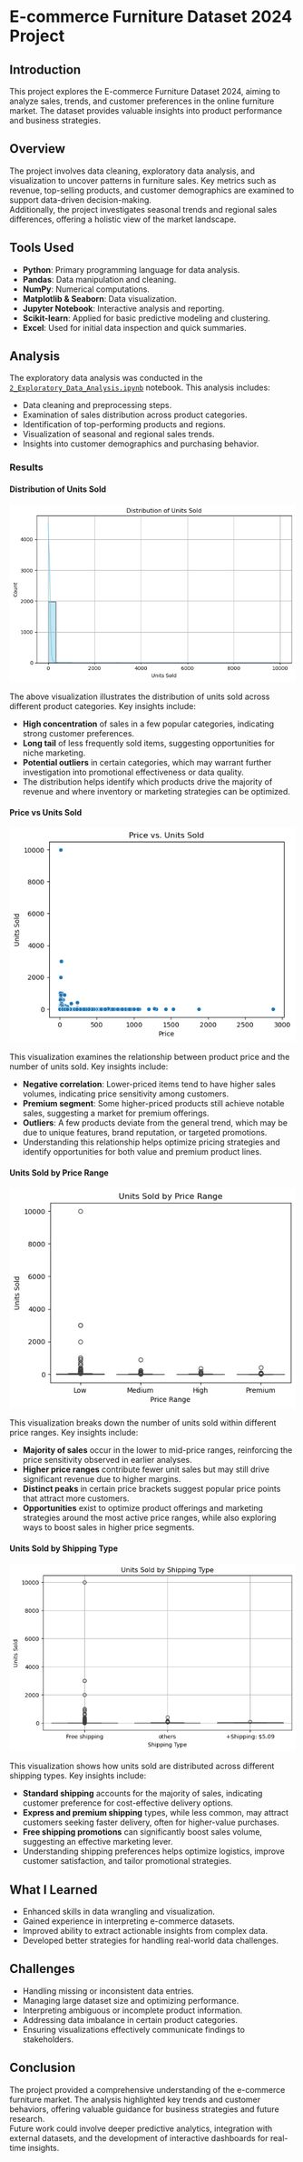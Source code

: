 # E-commerce Furniture Dataset 2024 Project

## Introduction
This project explores the E-commerce Furniture Dataset 2024, aiming to analyze sales, trends, and customer preferences in the online furniture market. The dataset provides valuable insights into product performance and business strategies.

## Overview
The project involves data cleaning, exploratory data analysis, and visualization to uncover patterns in furniture sales. Key metrics such as revenue, top-selling products, and customer demographics are examined to support data-driven decision-making.  
Additionally, the project investigates seasonal trends and regional sales differences, offering a holistic view of the market landscape.

## Tools Used
- **Python**: Primary programming language for data analysis.
- **Pandas**: Data manipulation and cleaning.
- **NumPy**: Numerical computations.
- **Matplotlib & Seaborn**: Data visualization.
- **Jupyter Notebook**: Interactive analysis and reporting.
- **Scikit-learn**: Applied for basic predictive modeling and clustering.
- **Excel**: Used for initial data inspection and quick summaries.

## Analysis

The exploratory data analysis was conducted in the [`2_Exploratory_Data_Analysis.ipynb`](Project\2_Exploratory_Data_Analysis.ipynb) notebook. This analysis includes:

- Data cleaning and preprocessing steps.
- Examination of sales distribution across product categories.
- Identification of top-performing products and regions.
- Visualization of seasonal and regional sales trends.
- Insights into customer demographics and purchasing behavior.

### Results

#### Distribution of Units Sold
![Distribution of Units Sold](Project/Images/Distribution%20of%20Units%20Sold.png)

The above visualization illustrates the distribution of units sold across different product categories. Key insights include:
- **High concentration** of sales in a few popular categories, indicating strong customer preferences.
- **Long tail** of less frequently sold items, suggesting opportunities for niche marketing.
- **Potential outliers** in certain categories, which may warrant further investigation into promotional effectiveness or data quality.
- The distribution helps identify which products drive the majority of revenue and where inventory or marketing strategies can be optimized.

#### Price vs Units Sold
![Price vs Units Sold](Project/Images/Price%20vs%20Units%20Sold.png)

This visualization examines the relationship between product price and the number of units sold. Key insights include:
- **Negative correlation**: Lower-priced items tend to have higher sales volumes, indicating price sensitivity among customers.
- **Premium segment**: Some higher-priced products still achieve notable sales, suggesting a market for premium offerings.
- **Outliers**: A few products deviate from the general trend, which may be due to unique features, brand reputation, or targeted promotions.
- Understanding this relationship helps optimize pricing strategies and identify opportunities for both value and premium product lines.

#### Units Sold by Price Range
![Units Sold by Price Range](Project/Images/Units%20Sold%20by%20Price%20Range.png)

This visualization breaks down the number of units sold within different price ranges. Key insights include:
- **Majority of sales** occur in the lower to mid-price ranges, reinforcing the price sensitivity observed in earlier analyses.
- **Higher price ranges** contribute fewer unit sales but may still drive significant revenue due to higher margins.
- **Distinct peaks** in certain price brackets suggest popular price points that attract more customers.
- **Opportunities** exist to optimize product offerings and marketing strategies around the most active price ranges, while also exploring ways to boost sales in higher price segments.

#### Units Sold by Shipping Type
![Units Sold by Shipping Type](Project/Images/Units%20Sold%20by%20Shipping%20Type.png)

This visualization shows how units sold are distributed across different shipping types. Key insights include:
- **Standard shipping** accounts for the majority of sales, indicating customer preference for cost-effective delivery options.
- **Express and premium shipping** types, while less common, may attract customers seeking faster delivery, often for higher-value purchases.
- **Free shipping promotions** can significantly boost sales volume, suggesting an effective marketing lever.
- Understanding shipping preferences helps optimize logistics, improve customer satisfaction, and tailor promotional strategies.

## What I Learned
- Enhanced skills in data wrangling and visualization.
- Gained experience in interpreting e-commerce datasets.
- Improved ability to extract actionable insights from complex data.
- Developed better strategies for handling real-world data challenges.
## Challenges
- Handling missing or inconsistent data entries.
- Managing large dataset size and optimizing performance.
- Interpreting ambiguous or incomplete product information.
- Addressing data imbalance in certain product categories.
- Ensuring visualizations effectively communicate findings to stakeholders.

## Conclusion
The project provided a comprehensive understanding of the e-commerce furniture market. The analysis highlighted key trends and customer behaviors, offering valuable guidance for business strategies and future research.  
Future work could involve deeper predictive analytics, integration with external datasets, and the development of interactive dashboards for real-time insights.